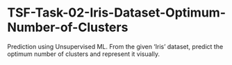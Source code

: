# TSF-Task-02-Iris-Dataset-Optimum-Number-of-Clusters
Prediction using Unsupervised ML. From the given ‘Iris’ dataset, predict the optimum number of clusters and represent it visually. 
